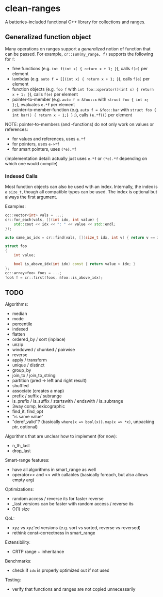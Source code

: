 # clean-ranges

A batteries-included functional C++ library for collections and ranges.


## Generalized function object

Many operations on ranges support a _generalized_ notion of function that can be passed.
For example, `cr::sum(my_range, f)` supports the following for `f`:

* free functions (e.g. `int f(int x) { return x + 1; }`), calls `f(e)` per element
* lambdas (e.g. `auto f = [](int x) { return x + 1; }`), calls `f(e)` per element
* function objects (e.g. `foo f` with `int foo::operator()(int x) { return x + 1; }`), calls `f(e)` per element
* pointer-to-member (e.g. `auto f = &foo::x` with `struct foo { int x; };`), evaluates `e.*f` per element
* pointer-to-member-function (e.g. `auto f = &foo::bar` with `struct foo { int bar() { return x + 1;} };`), calls `(e.*f)()` per element

NOTE: pointer-to-members (and -functions) do not only work on values or references:

* for values and references, uses `e.*f`
* for pointers, uses `e->*f`
* for smart pointers, uses `(*e).*f`

(implementation detail: actually just uses `e.*f` or `(*e).*f` depending on which one would compile)

### Indexed Calls

Most function objects can also be used with an index.
Internally, the index is a `size_t`, though all compatible types can be used.
The index is optional but always the first argument.

Examples:

```cpp
cc::vector<int> vals = ...;
cr::for_each(vals, [](int idx, int value) {
    std::cout << idx << ": " << value << std::endl;
});

auto same_as_idx = cr::find(vals, [](size_t idx, int v) { return v == idx; });

struct foo
{
    int value;

    bool is_above_idx(int idx) const { return value > idx; }
};
cc::array<foo> foos = ...;
foo& f = cr::first(foos, &foo::is_above_idx);
```


## TODO

Algorithms:

* median
* mode
* percentile
* indexed
* flatten
* ordered_by / sort (inplace)
* unzip
* windowed / chunked / pairwise
* reverse
* apply / transform
* unique / distinct
* group_by
* join_to / join_to_string
* partition (pred -> left and right result)
* shuffled
* associate (creates a map)
* prefix / suffix / subrange
* is_prefix / is_suffix / startswith / endswith / is_subrange
* 3way comp, lexicographic
* find_it, find_opt
* "is same value"
* "deref_valid"? (basically `where(x => bool(x)).map(x => *x)`, unpacking ptr, optional)

Algorithms that are unclear how to implement (for now):

* n_th_last
* drop_last

Smart-range features:

* have all algorithms in smart_range as well
* operator>> and << with callables (basically foreach, but also allows empty arg)

Optimizations:

* random access / reverse its for faster reverse
* _last versions can be faster with random access / reverse its
* O(1) size

QoL:

* xyz vs xyz'ed versions (e.g. sort vs sorted, reverse vs reversed)
* rethink const-correctness in smart_range

Extensibility:

* CRTP range + inheritance

Benchmarks:

* check if `idx` is properly optimized out if not used

Testing:

* verify that functions and ranges are not copied unnecessarily
